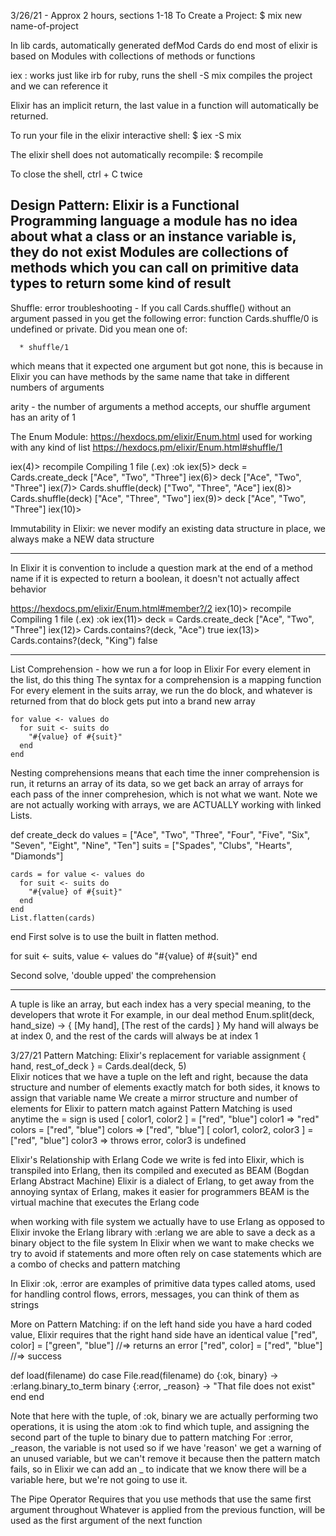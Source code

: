 3/26/21 - Approx 2 hours, sections 1-18
To Create a Project:
$ mix new name-of-project

In lib cards, automatically generated defMod Cards do end
most of elixir is based on Modules with collections of methods or functions

iex : works just like irb for ruby, runs the shell
-S mix compiles the project and we can reference it

Elixir has an implicit return, the last value in a function will automatically be returned.

To run your file in the elixir interactive shell: 
$ iex -S mix

The elixir shell does not automatically recompile:
$ recompile

To close the shell, ctrl + C twice

Design Pattern:
Elixir is a Functional Programming language
a module has no idea about what a class or an instance variable is, they do not exist
Modules are collections of methods which you can call on primitive data types to return some kind of result
---------------------------
Shuffle: error troubleshooting - If you call Cards.shuffle() without an argument passed in you get the following error:
function Cards.shuffle/0 is undefined or private. Did you mean one of:

      * shuffle/1

which means that it expected one argument but got none, this is because in Elixir you 
can have methods by the same name that take in different numbers of arguments

arity - the number of arguments a method accepts, our shuffle argument has an arity of 1

The Enum Module: https://hexdocs.pm/elixir/Enum.html
used for working with any kind of list
https://hexdocs.pm/elixir/Enum.html#shuffle/1 

iex(4)> recompile
Compiling 1 file (.ex)
:ok
iex(5)> deck = Cards.create_deck
["Ace", "Two", "Three"]
iex(6)> deck
["Ace", "Two", "Three"]
iex(7)> Cards.shuffle(deck)
["Two", "Three", "Ace"]
iex(8)> Cards.shuffle(deck)
["Ace", "Three", "Two"]
iex(9)> deck
["Ace", "Two", "Three"]
iex(10)> 

Immutability in Elixir:
we never modify an existing data structure in place, we always make a NEW data structure

------------
In Elixir it is convention to include a question mark at the end of a method name if it is expected to return a boolean, it doesn't not actually affect behavior

https://hexdocs.pm/elixir/Enum.html#member?/2
iex(10)> recompile  
Compiling 1 file (.ex)
:ok
iex(11)> deck = Cards.create_deck
["Ace", "Two", "Three"]
iex(12)> Cards.contains?(deck, "Ace")
true
iex(13)> Cards.contains?(deck, "King")
false

-----------
List Comprehension - how we run a for loop in Elixir
For every element in the list, do this thing 
The syntax for a comprehension is a mapping function
For every element in the suits array, we run the do block, and whatever is returned from that do block gets put into a brand new array

    for value <- values do 
      for suit <- suits do 
        "#{value} of #{suit}"
      end
    end
Nesting comprehensions means that each time the inner comprehension is run, it returns an array of its data, so we get back an array of arrays for each pass of the inner comprehesion, which is not what we want. Note we are not actually working with arrays, we are ACTUALLY working with linked Lists.

  def create_deck do 
    values = ["Ace", "Two", "Three", "Four", "Five", "Six", "Seven", "Eight", "Nine", "Ten"]
    suits = ["Spades", "Clubs", "Hearts", "Diamonds"]

    cards = for value <- values do 
      for suit <- suits do 
        "#{value} of #{suit}"
      end
    end
    List.flatten(cards)
  end
First solve is to use the built in flatten method.

  for suit <- suits, value <- values do 
    "#{value} of #{suit}"
  end

Second solve, 'double upped' the comprehension

--------------
A tuple is like an array, but each index has a very special meaning, to the developers that wrote it
For example, in our deal method 
Enum.split(deck, hand_size) -> { [My hand], [The rest of the cards] }
My hand will always be at index 0, and the rest of the cards will always be at index 1

3/27/21
Pattern Matching: Elixir's replacement for variable assignment
{ hand, rest_of_deck } = Cards.deal(deck, 5)  
  Elixir notices that we have a tuple on the left and right, because the data structure and number of elements exactly match for both sides, it knows to assign that variable name
  We create a mirror structure and number of elements for Elixir to pattern match against
Pattern Matching is used anytime the = sign is used
[ color1, color2 ] = ["red", "blue"]
color1 => "red"
colors = ["red", "blue"]
colors => ["red", "blue"]
[ color1, color2, color3 ] = ["red", "blue"]
color3 => throws error, color3 is undefined

Elixir's Relationship with Erlang
Code we write is fed into Elixir, which is transpiled into Erlang, then its compiled and executed as BEAM (Bogdan Erlang Abstract Machine)
Elixir is a dialect of Erlang, to get away from the annoying syntax of Erlang, makes it easier for programmers
BEAM is the virtual machine that executes the Erlang code

when working with file system we actually have to use Erlang as opposed to Elixir
invoke the Erlang library with :erlang
we are able to save a deck as a binary object to the file system
In Elixir when we want to make checks we try to avoid if statements and more often rely on case statements which are a combo of checks and pattern matching

In Elixir :ok, :error are examples of primitive data types called atoms, used for handling control flows, errors, messages, you can think of them as strings

More on Pattern Matching: if on the left hand side you have a hard coded value, Elixir requires that the right hand side have an identical value
["red", color] = ["green", "blue"] //=> returns an error
["red", color] = ["red", "blue"] //=> success

  def load(filename) do 
    case File.read(filename) do 
      {:ok, binary} -> :erlang.binary_to_term binary
      {:error, _reason} -> "That file does not exist"
    end
  end

Note that here with the tuple, of :ok, binary we are actually performing two operations, it is using the atom :ok to find which tuple, and assigning the second part of the tuple to binary due to pattern matching
For :error, _reason, the variable is not used so if we have 'reason' we get a warning of an unused variable, but we can't remove it because then the pattern match fails, so in Elixir we can add an _ to indicate that we know there will be a variable here, but we're not going to use it.

The Pipe Operator
Requires that you use methods that use the same first argument throughout
Whatever is applied from the previous function, will be used as the first argument of the next function